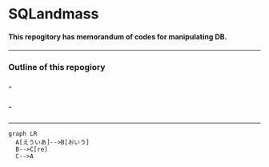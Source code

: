 # SQLandmass

#### This repogitory has memorandum of codes for manipulating DB.
- - -
### Outline of this repogiory

##### - &nbsp; 
##### - &nbsp;  &emsp;
***

```mermaid
graph LR
  A[えういあ]-->B[おいう]
  B-->C[re]
  C-->A
```
